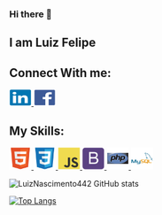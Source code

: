### Hi there 👋

## I am Luiz Felipe


## Connect With me:

<a href="https://www.linkedin.com/in/luiz-felipe-nascimento-0506b11bb/">
<img src="https://raw.githubusercontent.com/devicons/devicon/master/icons/linkedin/linkedin-original.svg" alt="Luiz Felipe Linkedln" height="30" width="40">
</a>
   

<a href="https://www.facebook.com/profile.php?id=100004104362652">
<img src="https://raw.githubusercontent.com/devicons/devicon/master/icons/facebook/facebook-original.svg" alt="Luiz Felipe Facebook" height="30" width="40">
</a>


  
  
  ## My Skills:
  
<a href="">
<img src="https://raw.githubusercontent.com/devicons/devicon/master/icons/html5/html5-original.svg" height="40" width="40">
</img>
</a>

<a href="">
<img src="https://raw.githubusercontent.com/devicons/devicon/master/icons/css3/css3-original.svg" height="40" width="40"></img>
</a>  

<a href="">
<img src="https://raw.githubusercontent.com/devicons/devicon/master/icons/javascript/javascript-original.svg" height="40" width="40">
</a>


<a href="">
<img src="https://raw.githubusercontent.com/devicons/devicon/master/icons/bootstrap/bootstrap-plain.svg" height="40" width="40">
</a>

<a href="">
<img src="https://raw.githubusercontent.com/devicons/devicon/master/icons/php/php-original.svg" height="40" width="40">
</a>

<a href="">
<img src="https://raw.githubusercontent.com/devicons/devicon/master/icons/mysql/mysql-original-wordmark.svg" height="40" width="40">
</a>



   
   
   
   
   
   
   
   
   
![LuizNascimento442 GitHub stats](https://github-readme-stats.vercel.app/api?username=LuizNascimento442&show_icons=true&theme=radical)


   [![Top Langs](https://github-readme-stats.vercel.app/api/top-langs/?username=LuizNascimento442)](https://github.com/LuizNascimento442/github-readme-stats)
  
